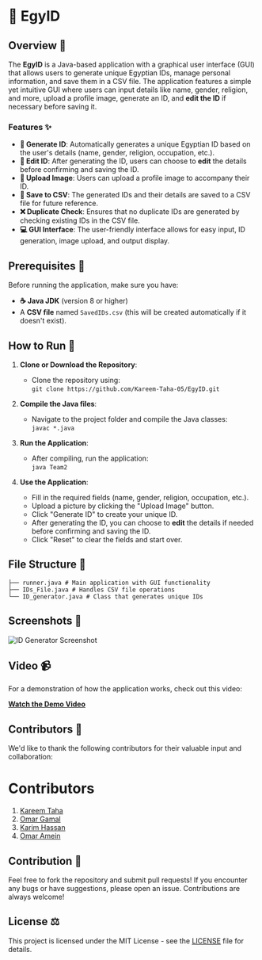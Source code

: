 # 🚀 EgyID

## Overview 📝

The **EgyID** is a Java-based application with a graphical user interface (GUI) that allows users to generate unique Egyptian IDs, manage personal information, and save them in a CSV file. The application features a simple yet intuitive GUI where users can input details like name, gender, religion, and more, upload a profile image, generate an ID, and **edit the ID** if necessary before saving it.

### Features ✨
- **🔑 Generate ID**: Automatically generates a unique Egyptian ID based on the user's details (name, gender, religion, occupation, etc.).
- **📝 Edit ID**: After generating the ID, users can choose to **edit** the details before confirming and saving the ID.
- **📸 Upload Image**: Users can upload a profile image to accompany their ID.
- **💾 Save to CSV**: The generated IDs and their details are saved to a CSV file for future reference.
- **❌ Duplicate Check**: Ensures that no duplicate IDs are generated by checking existing IDs in the CSV file.
- **💻 GUI Interface**: The user-friendly interface allows for easy input, ID generation, image upload, and output display.

## Prerequisites 🧰

Before running the application, make sure you have:

- **☕ Java JDK** (version 8 or higher)
- A **CSV file** named `SavedIDs.csv` (this will be created automatically if it doesn't exist).

## How to Run 🚀

1. **Clone or Download the Repository**:
   - Clone the repository using:  
     `git clone https://github.com/Kareem-Taha-05/EgyID.git`
   
2. **Compile the Java files**:
   - Navigate to the project folder and compile the Java classes:  
     `javac *.java`

3. **Run the Application**:
   - After compiling, run the application:  
     `java Team2`

4. **Use the Application**:
   - Fill in the required fields (name, gender, religion, occupation, etc.).
   - Upload a picture by clicking the "Upload Image" button.
   - Click "Generate ID" to create your unique ID.
   - After generating the ID, you can choose to **edit** the details if needed before confirming and saving the ID.
   - Click "Reset" to clear the fields and start over.

## File Structure 📂
```
├── runner.java # Main application with GUI functionality 
├── IDs_File.java # Handles CSV file operations 
└── ID_generator.java # Class that generates unique IDs
```

## Screenshots 📸

![ID Generator Screenshot](screenshot.png)

## Video 📹

For a demonstration of how the application works, check out this video:

[**Watch the Demo Video**](https://www.youtube.com/your_video_link)

## Contributors 👥

We'd like to thank the following contributors for their valuable input and collaboration:

# Contributors
1. [Kareem Taha](https://github.com/Kareem-Taha-05)
2. [Omar Gamal](https://github.com/OmarGamalH)
3. [Karim Hassan](https://github.com/karimhassan-808)
4. [Omar Amein](https://github.com/OmarAmein)

## Contribution 🤝

Feel free to fork the repository and submit pull requests! If you encounter any bugs or have suggestions, please open an issue. Contributions are always welcome!

## License ⚖️

This project is licensed under the MIT License - see the [LICENSE](LICENSE) file for details.
